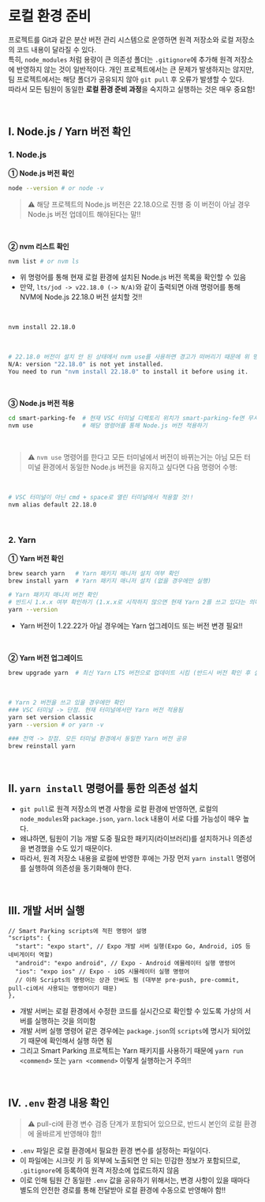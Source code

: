 # 로컬 환경 준비

프로젝트를 Git과 같은 분산 버전 관리 시스템으로 운영하면 원격 저장소와 로컬 저장소의 코드 내용이 달라질 수 있다. <br/>
특히, `node_modules` 처럼 용량이 큰 의존성 폴더는 `.gitignore`에 추가해 원격 저장소에 반영하지 않는 것이 일반적이다. 개인 프로젝트에서는 큰 문제가 발생하지는 않지만, 팀 프로젝트에서는 해당 폴더가 공유되지 않아 `git pull` 후 오류가 발생할 수 있다. <br />
따라서 모든 팀원이 동일한 **로컬 환경 준비 과정**을 숙지하고 실행하는 것은 매우 중요함!

<br />

## I. Node.js / Yarn 버전 확인

### 1. Node.js

**① Node.js 버전 확인**

```bash
node --version # or node -v
```

> ⚠️ 해당 프로젝트의 Node.js 버전은 22.18.0으로 진행 중 이 버전이 아닐 경우 Node.js 버전 업데이트 해야된다는 말!!

<br />

**② nvm 리스트 확인**

```bash
nvm list # or nvm ls
```

- 위 명령어를 통해 현재 로컬 환경에 설치된 Node.js 버전 목록을 확인할 수 있음
- 만약, `lts/jod -> v22.18.0 (-> N/A)`와 같이 출력되면 아래 명령어를 통해 NVM에 Node.js 22.18.0 버전 설치할 것!!

<br />

```bash
nvm install 22.18.0
```

<br />

```bash
# 22.18.0 버전이 설치 안 된 상태에서 nvm use를 사용하면 경고가 떠버리기 때문에 위 명령어로 설치하라는거!!
N/A: version "22.18.0" is not yet installed.
You need to run "nvm install 22.18.0" to install it before using it.
```

<br />

**③ Node.js 버전 적용**

```bash
cd smart-parking-fe  # 현재 VSC 터미널 디렉토리 위치가 smart-parking-fe면 무시
nvm use              # 해당 명령어를 통해 Node.js 버전 적용하기
```

<br />

> ⚠️ `nvm use` 명령어를 한다고 모든 터미널에서 버전이 바뀌는거는 아님
> 모든 터미널 환경에서 동일한 Node.js 버전을 유지하고 싶다면 다음 명령어 수행:

<br />

```bash
# VSC 터미널이 아닌 cmd + space로 열린 터미널에서 적용할 것!!
nvm alias default 22.18.0
```

<br />

### 2. Yarn

**① Yarn 버전 확인**

```bash
brew search yarn   # Yarn 패키지 매니저 설치 여부 확인
brew install yarn  # Yarn 패키지 매니저 설치 (없을 경우에만 실행)

# Yarn 패키지 매니저 버전 확인
# 반드시 1.x.x 여부 확인하기 (1.x.x로 시작하지 않으면 현재 Yarn 2를 쓰고 있다는 의미이기 떄문에)
yarn --version
```

- Yarn 버전이 1.22.22가 아닐 경우에는 Yarn 업그레이드 또는 버전 변경 필요!!

<br />

**② Yarn 버전 업그레이드**

```bash
brew upgrade yarn  # 최신 Yarn LTS 버전으로 업데이트 시킴 (반드시 버전 확인 후 실행)
```

<br />

```bash
# Yarn 2 버전을 쓰고 있을 경우에만 확인
### VSC 터미널 -> 단점. 현재 터미널에서만 Yarn 버전 적용됨
yarn set version classic
yarn --version # or yarn -v

### 전역 -> 장점. 모든 터미널 환경에서 동일한 Yarn 버전 공유
brew reinstall yarn
```

<br />

## II. `yarn install` 명령어를 통한 의존성 설치

- `git pull`로 원격 저장소의 변경 사항을 로컬 환경에 반영하면, 로컬의 `node_modules`와 `package.json`, `yarn.lock` 내용이 서로 다를 가능성이 매우 높다.
- 왜냐하면, 팀원이 기능 개발 도중 필요한 패키지(라이브러리)를 설치하거나 의존성을 변경했을 수도 있기 때문이다.
- 따라서, 원격 저장소 내용을 로컬에 반영한 후에는 가장 먼저 `yarn install` 명령어를 실행하여 의존성을 동기화해야 한다.

<br />

## III. 개발 서버 실행

```jsonc
// Smart Parking scripts에 적힌 명령어 설명
"scripts": {
  "start": "expo start", // Expo 개발 서버 실행(Expo Go, Android, iOS 등 네비게이터 역할)
  "android": "expo android", // Expo - Android 에뮬레이터 실행 명령어
  "ios": "expo ios" // Expo - iOS 시뮬레이터 실행 명령어
  // 이하 Scripts의 명령어는 상관 안써도 됨 (대부분 pre-push, pre-commit, pull-ci에서 사용되는 명령어이기 때문)
},
```

- 개발 서버는 로컬 환경에서 수정한 코드를 실시간으로 확인할 수 있도록 가상의 서버를 실행하는 것을 의미함
- 개발 서버 실행 명령어 같은 경우에는 `package.json`의 `scripts`에 명시가 되어있기 때문에 확인해서 실행 하면 됨
- 그리고 Smart Parking 프로젝트는 Yarn 패키지를 사용하기 때문에 `yarn run <commend>` 또는 `yarn <commend>` 이렇게 실행하는거 주의!!

<br />

## IV. `.env` 환경 내용 확인

> ⚠️ pull-ci에 환경 변수 검증 단계가 포함되어 있으므로, 반드시 본인의 로컬 환경에 올바르게 반영해야 함!!

- `.env` 파일은 로컬 환경에서 필요한 환경 변수를 설정하는 파일이다.
- 이 파일에는 시크릿 키 등 외부에 노출되면 안 되는 민감한 정보가 포함되므로, `.gitignore`에 등록하여 원격 저장소에 업로드하지 않음
- 이로 인해 팀원 간 동일한 `.env` 값을 공유하기 위해서는, 변경 사항이 있을 때마다 별도의 안전한 경로를 통해 전달받아 로컬 환경에 수동으로 반영해야 함!!